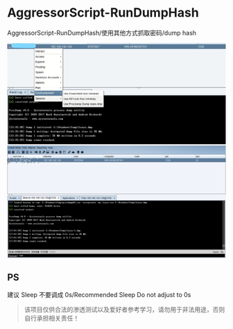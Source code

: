 # AggressorScript-RunDumpHash
AggressorScript-RunDumpHash/使用其他方式抓取密码/dump hash

![](/pic/20191009170459.jpg)
![](/pic/20191009170470.png)
## PS
建议 Sleep 不要调成 0s/Recommended Sleep Do not adjust to 0s

> 该项目仅供合法的渗透测试以及爱好者参考学习，请勿用于非法用途，否则自行承担相关责任！
